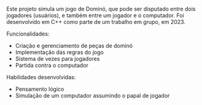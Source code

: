  Este projeto simula um jogo de Dominó, que pode ser disputado entre dois jogadores (usuários), e também entre um jogador e o computador. Foi desenvolvido em C++ como parte de um trabalho em grupo, em 2023.

 Funcionalidades:
- Criação e gerenciamento de peças de dominó
- Implementação das regras do jogo
- Sistema de vezes para jogadores
- Partida contra o computador

 Habilidades desenvolvidas:
 - Pensamento lógico
 - Simulação de um computador assumindo o papal de jogador
